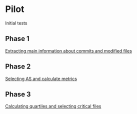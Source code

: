 # Pilot
Initial tests

## Phase 1

[Extracting main information about commits and modified files](https://github.com/armandossrecife/piloto/blob/main/docs/diagramas/p1.png)

## Phase 2

[Selecting AS and calculate metrics](https://github.com/armandossrecife/piloto/blob/main/docs/diagramas/p2.png)

## Phase 3

[Calculating quartiles and selecting critical files](https://github.com/armandossrecife/piloto/blob/main/docs/diagramas/p3.png)
